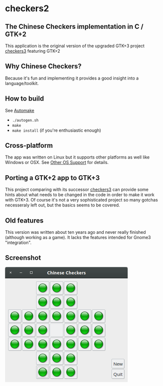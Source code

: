 # checkers2

## The Chinese Checkers implementation in C / GTK+2

This application is the original version of the upgraded GTK+3 project [checkers3](https://github.com/auxiliaire/checkers3) featuring GTK+2

## Why Chinese Checkers?

Because it's fun and implementing it provides a good insight into a language/toolkit.

## How to build

See [Automake](https://www.gnu.org/software/automake/manual/automake.html)

* `./autogen.sh`
* `make`
* `make install` (if you're enthusiastic enough)

## Cross-platform

The app was written on Linux but it supports other platforms as well like Windows or OSX. See [Other OS Support](https://wiki.gnome.org/Projects/GTK+#Other_OS_support) for details.

## Porting a GTK+2 app to GTK+3

This project comparing with its successor [checkers3](https://github.com/auxiliaire/checkers3) can provide some hints about what needs to be changed in the code in order to make it work with GTK+3. Of course it's not a very sophisticated project so many gotchas necesseraly left out, but the basics seems to be covered.

## Old features

This version was written about ten years ago and never really finished (although working as a game). It lacks the features intended for Gnome3 "integration".

## Screenshot

![Gtk+2 app running in Gnome3](/checkers-gtk2.png)
